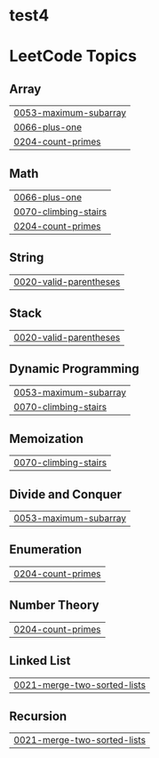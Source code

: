 # test4
<!---LeetCode Topics Start-->
# LeetCode Topics
## Array
|  |
| ------- |
| [0053-maximum-subarray](https://github.com/HabibaMohamed225/test4/tree/master/0053-maximum-subarray) |
| [0066-plus-one](https://github.com/HabibaMohamed225/test4/tree/master/0066-plus-one) |
| [0204-count-primes](https://github.com/HabibaMohamed225/test4/tree/master/0204-count-primes) |
## Math
|  |
| ------- |
| [0066-plus-one](https://github.com/HabibaMohamed225/test4/tree/master/0066-plus-one) |
| [0070-climbing-stairs](https://github.com/HabibaMohamed225/test4/tree/master/0070-climbing-stairs) |
| [0204-count-primes](https://github.com/HabibaMohamed225/test4/tree/master/0204-count-primes) |
## String
|  |
| ------- |
| [0020-valid-parentheses](https://github.com/HabibaMohamed225/test4/tree/master/0020-valid-parentheses) |
## Stack
|  |
| ------- |
| [0020-valid-parentheses](https://github.com/HabibaMohamed225/test4/tree/master/0020-valid-parentheses) |
## Dynamic Programming
|  |
| ------- |
| [0053-maximum-subarray](https://github.com/HabibaMohamed225/test4/tree/master/0053-maximum-subarray) |
| [0070-climbing-stairs](https://github.com/HabibaMohamed225/test4/tree/master/0070-climbing-stairs) |
## Memoization
|  |
| ------- |
| [0070-climbing-stairs](https://github.com/HabibaMohamed225/test4/tree/master/0070-climbing-stairs) |
## Divide and Conquer
|  |
| ------- |
| [0053-maximum-subarray](https://github.com/HabibaMohamed225/test4/tree/master/0053-maximum-subarray) |
## Enumeration
|  |
| ------- |
| [0204-count-primes](https://github.com/HabibaMohamed225/test4/tree/master/0204-count-primes) |
## Number Theory
|  |
| ------- |
| [0204-count-primes](https://github.com/HabibaMohamed225/test4/tree/master/0204-count-primes) |
## Linked List
|  |
| ------- |
| [0021-merge-two-sorted-lists](https://github.com/HabibaMohamed225/test4/tree/master/0021-merge-two-sorted-lists) |
## Recursion
|  |
| ------- |
| [0021-merge-two-sorted-lists](https://github.com/HabibaMohamed225/test4/tree/master/0021-merge-two-sorted-lists) |
<!---LeetCode Topics End-->
